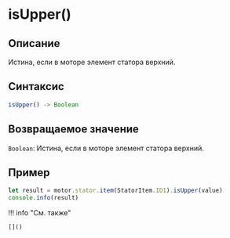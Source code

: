 # isUpper()

## Описание
Истина, если в моторе элемент статора верхний.

## Синтаксис
```javascript
isUpper() -> Boolean
```

## Возвращаемое значение
`Boolean`: Истина, если в моторе элемент статора верхний.

## Пример
```javascript linenums="1"
let result = motor.stator.item(StatorItem.ID1).isUpper(value)
console.info(result)
```

!!! info "См. также"

    []()

